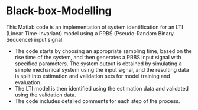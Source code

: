 # Black-box-Modelling

This Matlab code is an implementation of system identification for an LTI (Linear Time-Invariant) model using a PRBS (Pseudo-Random Binary Sequence) input signal.

* The code starts by choosing an appropriate sampling time, based on the rise time of the system, and then generates a PRBS input signal with specified parameters. The system output is obtained by simulating a simple mechanical system using the input signal, and the resulting data is split into estimation and validation sets for model training and evaluation.
*  The LTI model is then identified using the estimation data and validated using the validation data.
*  The code includes detailed comments for each step of the process.
